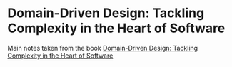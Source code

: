 # Domain-Driven Design: Tackling Complexity in the Heart of Software

Main notes taken from the book [Domain-Driven Design: Tackling Complexity in the Heart of Software](https://www.amazon.com/Domain-Driven-Design-Tackling-Complexity-Software-ebook/dp/B00794TAUG)
